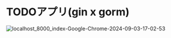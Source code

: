 # TODOアプリ(gin x gorm)

![localhost_8000_index-Google-Chrome-2024-09-03-17-02-53](https://github.com/user-attachments/assets/55f7d77d-0d3f-43fc-b28e-03ce2e1ad766)

